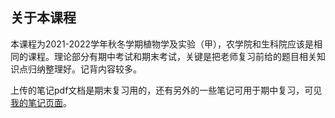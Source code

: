 ## 关于本课程

本课程为2021-2022学年秋冬学期植物学及实验（甲），农学院和生科院应该是相同的课程。理论部分有期中考试和期末考试，关键是把老师复习前给的题目相关知识点归纳整理好。记背内容较多。

上传的笔记pdf文档是期末复习用的，还有另外的一些笔记可用于期中复习，可见[我的笔记页面](https://notion.zhenhuang.site/51451b3a9b7d4c2987ec7e5ad327675b)。
